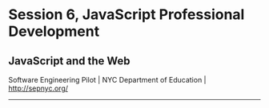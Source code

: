 <!-- background: #3e7997 -->
<!-- color: #fff -->
<!-- font: frutiger -->

# Session 6, JavaScript Professional Development

## JavaScript and the Web

Software Engineering Pilot | NYC Department of Education | http://sepnyc.org/

***
